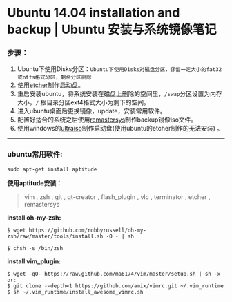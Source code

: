 # Ubuntu 14.04 installation and backup | Ubuntu 安装与系统镜像笔记

### 步骤：
1. Ubuntu下使用Disks分区：`Ubuntu下使用Disks对磁盘分区，保留一定大小的fat32或ntfs格式分区，剩余分区删除`
2. 使用[etcher](http://www.etcher.io)制作启动盘。
3. 重启安装ubuntu，将系统安装在磁盘上删除的空间里，`/swap`分区设置为内存大小，`/` 根目录分区ext4格式大小为剩下的空间。
4. 进入ubuntu桌面后更换镜像，update，安装常用软件。
5. 配置好适合的系统之后使用[remastersys](https://github.com/mutse/remastersys)制作backup镜像iso文件。
6. 使用windows的[ultraiso](http://cn.ultraiso.net/)制作启动盘(使用ubuntu的etcher制作的无法安装) 。

---
### ubuntu常用软件:
    sudo apt-get install aptitude
**使用aptitude安装：**<br>
>vim , zsh , git , qt-creator , flash_plugin , vlc , terminator , etcher , remastersys 

**install oh-my-zsh:**<br>
```
$ wget https://github.com/robbyrussell/oh-my-zsh/raw/master/tools/install.sh -O - | sh

$ chsh -s /bin/zsh
```
**install vim_plugin:**<br>
```
$ wget -qO- https://raw.github.com/ma6174/vim/master/setup.sh | sh -x
or:
$ git clone --depth=1 https://github.com/amix/vimrc.git ~/.vim_runtime
$ sh ~/.vim_runtime/install_awesome_vimrc.sh
```

